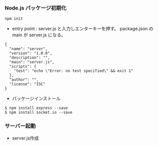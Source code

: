 ### Node.js パッケージ初期化

```
npm init
```

- entry point : server.js と入力しエンターキーを押す。
  package.json の main が server.js になる。

```
{
  "name": "server",
  "version": "1.0.0",
  "description": "",
  "main": "server.js",
  "scripts": {
    "test": "echo \"Error: no test specified\" && exit 1"
  },
  "author": "",
  "license": "ISC"
}
```

- パッケージインストール

```
$ npm install express --save
$ npm install socket.io --save
```

### サーバー起動
- server.js作成
